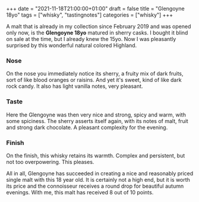 +++
date = "2021-11-18T21:00:00+01:00"
draft = false
title = "Glengoyne 18yo"
tags = ["whisky", "tastingnotes"]
categories = ["whisky"]
+++

A malt that is already in my collection since February 2019 and was opened only now, is the **Glengoyne 18yo** matured in sherry casks.  I bought it blind on sale at the time, but I already knew the 15yo. Now I was pleasantly surprised by this wonderful natural colored Highland.

### Nose

On the nose you immediately notice its sherry, a fruity mix of dark fruits, sort of like blood oranges or raisins. And yet it's sweet, kind of like dark rock candy. It also has light vanilla notes, very pleasant.

### Taste

Here the Glengoyne was then very nice and strong, spicy and warm, with some spiciness.  The sherry asserts itself again, with its notes of malt, fruit and strong dark chocolate. A pleasant complexity for the evening.

### Finish

On the finish, this whisky retains its warmth. Complex and persistent, but not too overpowering. This pleases.

All in all, Glengoyne has succeeded in creating a nice and reasonably priced single malt with this 18 year old. It is certainly not a high end, but it is worth its price and the connoisseur receives a round drop for beautiful autumn evenings. With me, this malt has received 8 out of 10 points.
